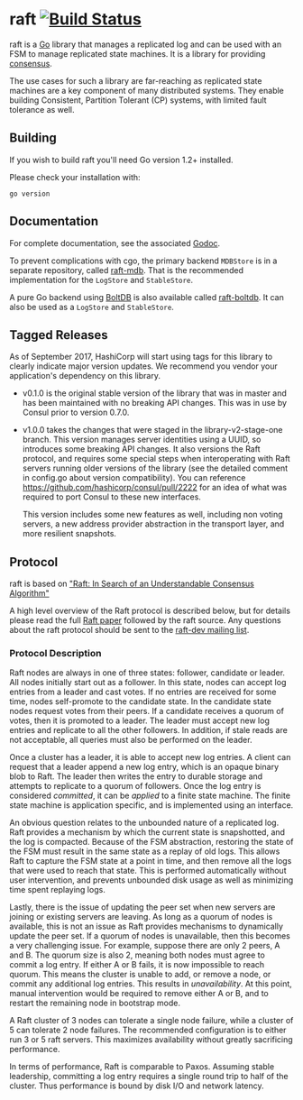 raft [![Build Status](https://travis-ci.org/hashicorp/raft.png)](https://travis-ci.org/hashicorp/raft)
====

raft is a [Go](http://www.golang.org) library that manages a replicated
log and can be used with an FSM to manage replicated state machines. It
is a library for providing [consensus](http://en.wikipedia.org/wiki/Consensus_(computer_science)).

The use cases for such a library are far-reaching as replicated state
machines are a key component of many distributed systems. They enable
building Consistent, Partition Tolerant (CP) systems, with limited
fault tolerance as well.

## Building

If you wish to build raft you'll need Go version 1.2+ installed.

Please check your installation with:

```
go version
```

## Documentation

For complete documentation, see the associated [Godoc](http://godoc.org/github.com/readystock/raft).

To prevent complications with cgo, the primary backend `MDBStore` is in a separate repository,
called [raft-mdb](http://github.com/readystock/raft-mdb). That is the recommended implementation
for the `LogStore` and `StableStore`.

A pure Go backend using [BoltDB](https://github.com/boltdb/bolt) is also available called
[raft-boltdb](https://github.com/readystock/raft-boltdb). It can also be used as a `LogStore`
and `StableStore`.

## Tagged Releases

As of September 2017, HashiCorp will start using tags for this library to clearly indicate
major version updates. We recommend you vendor your application's dependency on this library.

* v0.1.0 is the original stable version of the library that was in master and has been maintained
with no breaking API changes. This was in use by Consul prior to version 0.7.0.

* v1.0.0 takes the changes that were staged in the library-v2-stage-one branch. This version
manages server identities using a UUID, so introduces some breaking API changes. It also versions
the Raft protocol, and requires some special steps when interoperating with Raft servers running
older versions of the library (see the detailed comment in config.go about version compatibility).
You can reference https://github.com/hashicorp/consul/pull/2222 for an idea of what was required
to port Consul to these new interfaces.

    This version includes some new features as well, including non voting servers, a new address
    provider abstraction in the transport layer, and more resilient snapshots.

## Protocol

raft is based on ["Raft: In Search of an Understandable Consensus Algorithm"](https://ramcloud.stanford.edu/wiki/download/attachments/11370504/raft.pdf)

A high level overview of the Raft protocol is described below, but for details please read the full
[Raft paper](https://ramcloud.stanford.edu/wiki/download/attachments/11370504/raft.pdf)
followed by the raft source. Any questions about the raft protocol should be sent to the
[raft-dev mailing list](https://groups.google.com/forum/#!forum/raft-dev).

### Protocol Description

Raft nodes are always in one of three states: follower, candidate or leader. All
nodes initially start out as a follower. In this state, nodes can accept log entries
from a leader and cast votes. If no entries are received for some time, nodes
self-promote to the candidate state. In the candidate state nodes request votes from
their peers. If a candidate receives a quorum of votes, then it is promoted to a leader.
The leader must accept new log entries and replicate to all the other followers.
In addition, if stale reads are not acceptable, all queries must also be performed on
the leader.

Once a cluster has a leader, it is able to accept new log entries. A client can
request that a leader append a new log entry, which is an opaque binary blob to
Raft. The leader then writes the entry to durable storage and attempts to replicate
to a quorum of followers. Once the log entry is considered *committed*, it can be
*applied* to a finite state machine. The finite state machine is application specific,
and is implemented using an interface.

An obvious question relates to the unbounded nature of a replicated log. Raft provides
a mechanism by which the current state is snapshotted, and the log is compacted. Because
of the FSM abstraction, restoring the state of the FSM must result in the same state
as a replay of old logs. This allows Raft to capture the FSM state at a point in time,
and then remove all the logs that were used to reach that state. This is performed automatically
without user intervention, and prevents unbounded disk usage as well as minimizing
time spent replaying logs.

Lastly, there is the issue of updating the peer set when new servers are joining
or existing servers are leaving. As long as a quorum of nodes is available, this
is not an issue as Raft provides mechanisms to dynamically update the peer set.
If a quorum of nodes is unavailable, then this becomes a very challenging issue.
For example, suppose there are only 2 peers, A and B. The quorum size is also
2, meaning both nodes must agree to commit a log entry. If either A or B fails,
it is now impossible to reach quorum. This means the cluster is unable to add,
or remove a node, or commit any additional log entries. This results in *unavailability*.
At this point, manual intervention would be required to remove either A or B,
and to restart the remaining node in bootstrap mode.

A Raft cluster of 3 nodes can tolerate a single node failure, while a cluster
of 5 can tolerate 2 node failures. The recommended configuration is to either
run 3 or 5 raft servers. This maximizes availability without
greatly sacrificing performance.

In terms of performance, Raft is comparable to Paxos. Assuming stable leadership,
committing a log entry requires a single round trip to half of the cluster.
Thus performance is bound by disk I/O and network latency.

